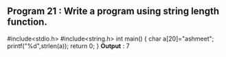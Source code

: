 ## Program 21 : Write a program using string length function.
#include<stdio.h>
#include<string.h>
int main()
{
char a[20]="ashmeet";
printf("%d",strlen(a));
return 0;
}
**Output** : 7
